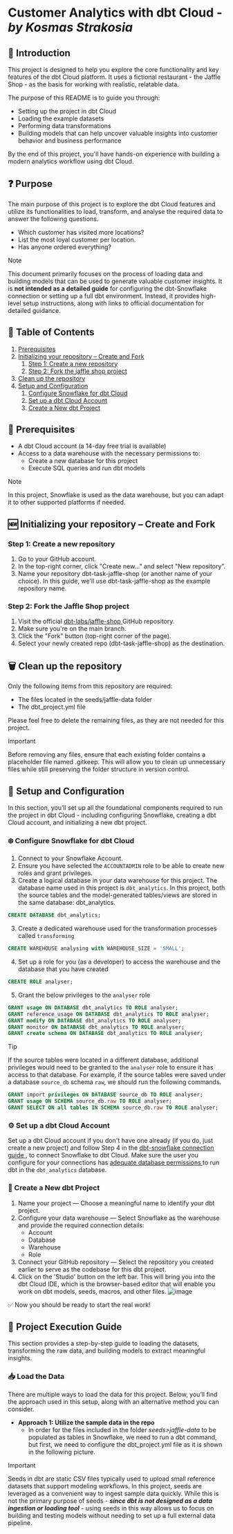 # Customer Analytics with dbt Cloud - ***by Kosmas Strakosia***

## 📝 Introduction

This project is designed to help you explore the core functionality and key features of the dbt Cloud platform. It uses a fictional restaurant - the Jaffle Shop - as the basis for working with realistic, relatable data.

The purpose of this README is to guide you through:
- Setting up the project in dbt Cloud
- Loading the example datasets
- Performing data transformations
- Building models that can help uncover valuable insights into customer behavior and business performance

By the end of this project, you'll have hands-on experience with building a modern analytics workflow using dbt Cloud.

## ❓ Purpose

The main purpose of this project is to explore the dbt Cloud features and utilize its functionalities to load, transform, and analyse the required data to answer the following questions.
- Which customer has visited more locations?
- List the most loyal customer per location.
- Has anyone ordered everything?

> [!NOTE]
> This document primarily focuses on the process of loading data and building models that can be used to generate valuable customer insights. It is **not intended as a detailed guide** for configuring the dbt-Snowflake connection or setting up a full dbt environment. Instead, it provides high-level setup instructions, along with links to official documentation for detailed guidance.

## 📘 Table of Contents
1. [Prerequisites](#prerequisites)
2. [Initializing your repository – Create and Fork](#initializing-your-repository--create-and-fork)
    1. [Step 1: Create a new repository](#step-1-create-a-new-repository)
    2. [Step 2: Fork the jaffle shop project](#step-2-fork-the-jaffle-shop-project)
3. [Clean up the repository](#clean-up-the-repository)
4. [Setup and Configuration](#setup-and-configuration)
    1. [Configure Snowflake for dbt Cloud](#configure-snowflake-for-dbt-cloud)
    2. [Set up a dbt Cloud Account](#set-up-a-dbt-cloud-account)
    3. [Create a New dbt Project](#create-a-new-dbt-project)


## 📌 Prerequisites
- A dbt Cloud account (a 14-day free trial is available)
- Access to a data warehouse with the necessary permissions to:
    - Create a new database for this project
    - Execute SQL queries and run dbt models
> [!NOTE]
> In this project, Snowflake is used as the data warehouse, but you can adapt it to other supported platforms if needed.

## 🆕 Initializing your repository – Create and Fork

### Step 1: Create a new repository
1. Go to your GitHub account.
2. In the top-right corner, click "Create new..." and select "New repository".
3. Name your repository dbt-task-jaffle-shop (or another name of your choice).
   In this guide, we'll use dbt-task-jaffle-shop as the example repository name.
   
### Step 2: Fork the Jaffle Shop project
1. Visit the official [dbt-labs/jaffle-shop ](https://github.com/dbt-labs/jaffle-shop) GitHub repository.
2. Make sure you're on the main branch.
3. Click the "Fork" button (top-right corner of the page).
4. Select your newly created repo (dbt-task-jaffle-shop) as the destination.

## 🗑️ Clean up the repository
Only the following items from this repository are required:
- The files located in the seeds/jaffle-data folder
- The dbt_project.yml file

Please feel free to delete the remaining files, as they are not needed for this project.

> [!IMPORTANT]
> Before removing any files, ensure that each existing folder contains a placeholder file named .gitkeep. This will allow you to clean up unnecessary files while still preserving the folder structure in version control.

## 🚧 Setup and Configuration
In this section, you’ll set up all the foundational components required to run the project in dbt Cloud - including configuring Snowflake, creating a dbt Cloud account, and initializing a new dbt project.

### ❄️ Configure Snowflake for dbt Cloud
1. Connect to your Snowflake Account.
2. Ensure you have selected the `ACCOUNTADMIN` role to be able to create new roles and grant privileges.
3. Create a logical database in your data warehouse for this project. The database name used in this project is `dbt_analytics`. In this project, both the source tables and the model-generated tables/views are stored in the same database: dbt_analytics.  
```sql
CREATE DATABASE dbt_analytics;
```
3. Create a dedicated warehouse used for the transformation processes called `transforming`
```sql
CREATE WAREHOUSE analysing with WAREHOUSE_SIZE = 'SMALL';
```
4. Set up a role for you (as a developer) to access the warehouse and the database that you have created
```sql
CREATE ROLE analyser;
```
5. Grant the below privileges to the `analyser` role
```sql
GRANT usage ON DATABASE dbt_analytics TO ROLE analyser;
GRANT reference_usage ON DATABASE dbt_analytics TO ROLE analyser;
GRANT modify ON DATABASE dbt_analytics TO ROLE analyser;
GRANT monitor ON DATABASE dbt_analytics TO ROLE analyser;
GRANT create schema ON DATABASE dbt_analytics TO ROLE analyser;
```

> [!TIP]
> If the source tables were located in a different database, additional privileges would need to be granted to the `analyser` role to ensure it has access to that database. For example, if the source tables were saved under a database `source_db` schema `raw`, we should run the following commands.
> ```sql
> GRANT import privileges ON DATABASE source_db TO ROLE analyser;
> GRANT usage ON SCHEMA source_db.raw TO ROLE analyser;
> GRANT SELECT ON all tables IN SCHEMA source_db.raw TO ROLE analyser;
> ```

### ⚙️ Set up a dbt Cloud Account
Set up a dbt Cloud account if you don't have one already (if you do, just create a new project) and follow Step 4 in the [dbt-snowflake connection guide ](https://docs.getdbt.com/guides/snowflake/), to connect Snowflake to dbt Cloud. Make sure the user you configure for your connections has [adequate database permissions ](https://docs.getdbt.com/reference/database-permissions/about-database-permissions) to run dbt in the `dbt_analytics` database.

### 🔶 Create a New dbt Project
1. Name your project — Choose a meaningful name to identify your dbt project.
2. Configure your data warehouse — Select Snowflake as the warehouse and provide the required connection details:
   - Account
   - Database
   - Warehouse
   - Role
3. Connect your GitHub repository — Select the repository you created earlier to serve as the codebase for this dbt project.
4. Click on the 'Studio' button on the left bar. This will bring you into the dbt Cloud IDE, which is the browser-based editor that will enable you work on dbt models, seeds, macros, and other files. 
![image](https://github.com/user-attachments/assets/e4d3918e-edb4-4a78-9910-0803f41ee0dd)

✅ Now you should be ready to start the real work!

## 🚀 Project Execution Guide
This section provides a step-by-step guide to loading the datasets, transforming the raw data, and building models to extract meaningful insights.

### 📥 Load the Data
There are multiple ways to load the data for this project. Below, you’ll find the approach used in this setup, along with an alternative method you can consider.
- **Approach 1: Utilize the sample data in the repo**
    - In order for the files included in the folder *seeds>jaffle-data* to be populated as tables in Snowflake, we need to run a dbt command, but first, we need to configure the dbt_project.yml file as it is shown in the following picture. 
> [!IMPORTANT]
> Seeds in dbt are static CSV files typically used to upload small reference datasets that support modeling workflows. In this project, seeds are leveraged as a convenient way to ingest sample data quickly. While this is not the primary purpose of seeds - ***since dbt is not designed as a data ingestion or loading tool*** - using seeds in this way allows us to focus on building and testing models without needing to set up a full external data pipeline.







